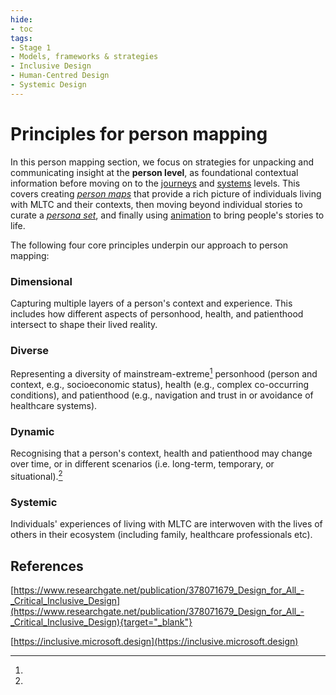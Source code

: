 ```yaml
---
hide:
- toc
tags:
- Stage 1
- Models, frameworks & strategies
- Inclusive Design
- Human-Centred Design
- Systemic Design
---
```


# Principles for person mapping  
In this person mapping section, we focus on strategies for unpacking and communicating insight at the **person level**, as foundational contextual information before moving on to the [journeys](journey-maps.md) and [systems](system-maps.md) levels. This covers creating [*person maps*](person-maps.md) that provide a rich picture of individuals living with MLTC and their contexts, then moving beyond individual stories to curate a [*persona set*](persona-set.md), and finally using [animation](animation.md) to bring people's stories to life.  

The following four core principles underpin our approach to person mapping: 

### Dimensional
Capturing multiple layers of a person's context and experience. This includes how different aspects of personhood, health, and patienthood intersect to shape their lived reality.

### Diverse
Representing a diversity of mainstream-extreme[^1] personhood (person and context, e.g., socioeconomic status), health (e.g., complex co-occurring conditions), and patienthood (e.g., navigation and trust in or avoidance of healthcare systems). 

### Dynamic
Recognising that a person's context, health and patienthood may change over time, or in different scenarios (i.e. long-term, temporary, or situational).[^2]

### Systemic
Individuals' experiences of living with MLTC are interwoven with the lives of others in their ecosystem (including family, healthcare professionals etc).


## References 

[^1]: 
  [https://www.researchgate.net/publication/378071679_Design_for_All_-_Critical_Inclusive_Design](https://www.researchgate.net/publication/378071679_Design_for_All_-_Critical_Inclusive_Design){target="_blank"}

[^2]:
  [https://inclusive.microsoft.design](https://inclusive.microsoft.design)
